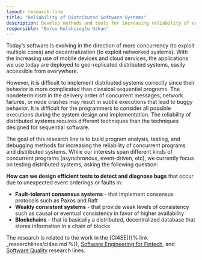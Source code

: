 ```yaml
---
layout: research-line
title: "Reliability of Distributed Software Systems"
description: Develop methods and tools for increasing reliability of concurrent and distributed systems.
responsible: "Burcu Kulahcioglu Ozkan"
---
```


Today’s software is evolving in the direction of more concurrency (to exploit multiple cores) and decentralization (to exploit networked systems). With the increasing use of mobile devices and cloud services, the applications we use today are deployed to geo-replicated distributed systems, easily accessible from everywhere.

However, it is difficult to implement distributed systems correctly since their behavior is more complicated than classical sequential programs. The nondeterminism in the delivery order of concurrent messages, network failures, or node crashes may result in subtle executions that lead to buggy behavior. It is difficult for the programmers to consider all possible executions during the system design and implementation. The reliability of distributed systems requires different techniques than the techniques designed for sequential software. 

The goal of this research line is to build program analysis, testing, and debugging methods for increasing the reliability of concurrent programs and distributed systems. While our interests span different kinds of concurrent programs (asynchronous, event-driven, etc), we currently focus on testing distributed systems, asking the following question: 

**How can we design efficient tests to detect and diagnose bugs** that occur due to unexpected event orderings or  faults in:

* **Fault-tolerant consensus systems** - that implement consensus protocols such as Paxos and Raft
* **Weakly consistent systems** - that provide weak levels of consistency such as causal or eventual consistency in favor of higher availability
* **Blockchains** – that is basically a distributed, decentralized database that stores information in a chain of blocks 

The research is related to the work in the [CI4SE]({% link _researchlines/ci4se.md %}), [Software Engineering for Fintech](https://se.ewi.tudelft.nl/research-lines/se-for-fintech/), and [Software Quality](https://se.ewi.tudelft.nl/research-lines/software-quality/) research lines.
